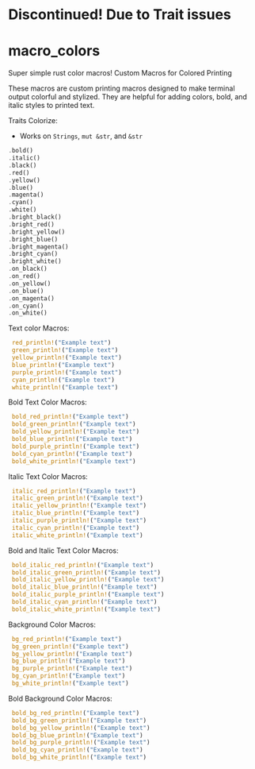 # Discontinued! Due to Trait issues
# macro_colors
Super simple rust color macros!
Custom Macros for Colored Printing

These macros are custom printing macros designed to make terminal output colorful and stylized. They are helpful for adding colors, bold, and italic styles to printed text.

Traits Colorize:
- Works on `Strings`, `mut &str`, and `&str` 
```rs
.bold()
.italic()
.black()
.red()
.yellow()
.blue()
.magenta()
.cyan()
.white()
.bright_black()
.bright_red()
.bright_yellow()
.bright_blue()
.bright_magenta()
.bright_cyan()
.bright_white()
.on_black()
.on_red()
.on_yellow()
.on_blue()
.on_magenta()
.on_cyan()
.on_white()
```

Text color Macros:
```rs
 red_println!("Example text")
 green_println!("Example text")
 yellow_println!("Example text")
 blue_println!("Example text")
 purple_println!("Example text")
 cyan_println!("Example text")
 white_println!("Example text")
```
Bold Text Color Macros:

```rs
 bold_red_println!("Example text")
 bold_green_println!("Example text")
 bold_yellow_println!("Example text")
 bold_blue_println!("Example text")
 bold_purple_println!("Example text")
 bold_cyan_println!("Example text")
 bold_white_println!("Example text")
```
Italic Text Color Macros:
```rs
 italic_red_println!("Example text")
 italic_green_println!("Example text")
 italic_yellow_println!("Example text")
 italic_blue_println!("Example text")
 italic_purple_println!("Example text")
 italic_cyan_println!("Example text")
 italic_white_println!("Example text")
```
Bold and Italic Text Color Macros:
```rs
 bold_italic_red_println!("Example text")
 bold_italic_green_println!("Example text")
 bold_italic_yellow_println!("Example text")
 bold_italic_blue_println!("Example text")
 bold_italic_purple_println!("Example text")
 bold_italic_cyan_println!("Example text")
 bold_italic_white_println!("Example text")
```
Background Color Macros:
```rs
 bg_red_println!("Example text")
 bg_green_println!("Example text") 
 bg_yellow_println!("Example text")
 bg_blue_println!("Example text")
 bg_purple_println!("Example text")
 bg_cyan_println!("Example text") 
 bg_white_println!("Example text")
```
Bold Background Color Macros:
```rs
 bold_bg_red_println!("Example text")
 bold_bg_green_println!("Example text")
 bold_bg_yellow_println!("Example text")
 bold_bg_blue_println!("Example text")
 bold_bg_purple_println!("Example text")
 bold_bg_cyan_println!("Example text")
 bold_bg_white_println!("Example text")
```


